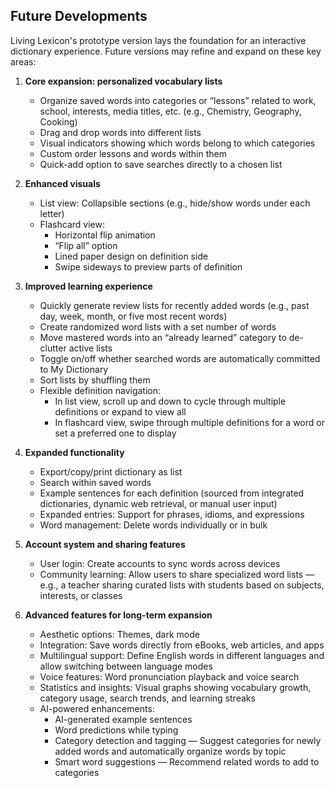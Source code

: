 ## Future Developments

Living Lexicon's prototype version lays the foundation for an interactive dictionary experience. Future versions may refine and expand on these key areas:

1. **Core expansion: personalized vocabulary lists**
   - Organize saved words into categories or “lessons” related to work, school, interests, media titles, etc. (e.g., Chemistry, Geography, Cooking)  
   - Drag and drop words into different lists  
   - Visual indicators showing which words belong to which categories  
   - Custom order lessons and words within them  
   - Quick-add option to save searches directly to a chosen list  

2. **Enhanced visuals**
   - List view: Collapsible sections (e.g., hide/show words under each letter)  
   - Flashcard view:  
     - Horizontal flip animation  
     - “Flip all” option  
     - Lined paper design on definition side  
     - Swipe sideways to preview parts of definition  

3. **Improved learning experience**
   - Quickly generate review lists for recently added words (e.g., past day, week, month, or five most recent words)  
   - Create randomized word lists with a set number of words  
   - Move mastered words into an “already learned” category to de-clutter active lists  
   - Toggle on/off whether searched words are automatically committed to My Dictionary  
   - Sort lists by shuffling them  
   - Flexible definition navigation:  
     - In list view, scroll up and down to cycle through multiple definitions or expand to view all  
     - In flashcard view, swipe through multiple definitions for a word or set a preferred one to display  

4. **Expanded functionality**
   - Export/copy/print dictionary as list  
   - Search within saved words  
   - Example sentences for each definition (sourced from integrated dictionaries, dynamic web retrieval, or manual user input)  
   - Expanded entries: Support for phrases, idioms, and expressions  
   - Word management: Delete words individually or in bulk  

5. **Account system and sharing features**
   - User login: Create accounts to sync words across devices  
   - Community learning: Allow users to share specialized word lists — e.g., a teacher sharing curated lists with students based on subjects, interests, or classes  

6. **Advanced features for long-term expansion**
   - Aesthetic options: Themes, dark mode  
   - Integration: Save words directly from eBooks, web articles, and apps  
   - Multilingual support: Define English words in different languages and allow switching between language modes  
   - Voice features: Word pronunciation playback and voice search  
   - Statistics and insights: Visual graphs showing vocabulary growth, category usage, search trends, and learning streaks  
   - AI-powered enhancements:  
     - AI-generated example sentences  
     - Word predictions while typing  
     - Category detection and tagging — Suggest categories for newly added words and automatically organize words by topic  
     - Smart word suggestions — Recommend related words to add to categories  

